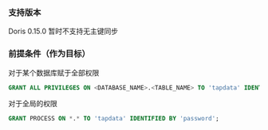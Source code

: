 ### 支持版本

Doris 0.15.0
暂时不支持无主键同步

### 前提条件（作为目标）

对于某个数据库赋于全部权限

```sql
GRANT ALL PRIVILEGES ON <DATABASE_NAME>.<TABLE_NAME> TO 'tapdata' IDENTIFIED BY 'password';
```

对于全局的权限

```sql
GRANT PROCESS ON *.* TO 'tapdata' IDENTIFIED BY 'password';
```
